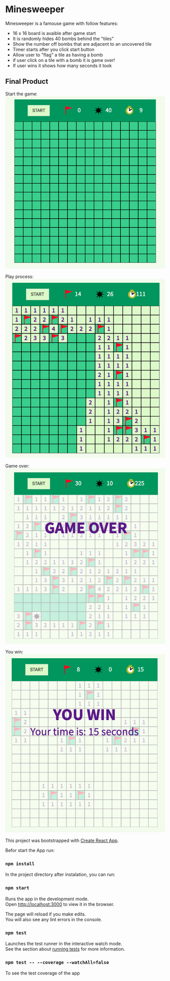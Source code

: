 # Minesweeper

Minesweeper is a famouse game with follow features:

* 16 x 16 board is avaible after game start
* It is randomly hides 40 bombs behind the "tiles"
* Show the number off bombs that are adjacent to an uncovered tile
* Timer starts after you click start button
* Allow user to "flag" a tile as having a bomb
* if user click on a tile with a bomb it is game over!
* If user wins it shows how many seconds it took

## Final Product

Start the game:
!["game started"](https://github.com/Zhabskyi/minesweeper/blob/master/src/static/start.png?raw=true)

Play process:
!["play"](https://github.com/Zhabskyi/minesweeper/blob/master/src/static/play.png?raw=true)

Game over:
!["game over"](https://github.com/Zhabskyi/minesweeper/blob/master/src/static/Game_over.png?raw=true)

You win:
!["win"](https://github.com/Zhabskyi/minesweeper/blob/master/src/static/Win.png?raw=true)

This project was bootstrapped with [Create React App](https://github.com/facebook/create-react-app).

Befor start the App run:

### `npm install`


In the project directory after instalation, you can run:

### `npm start`

Runs the app in the development mode.<br />
Open [http://localhost:3000](http://localhost:3000) to view it in the browser.

The page will reload if you make edits.<br />
You will also see any lint errors in the console.

### `npm test`

Launches the test runner in the interactive watch mode.<br />
See the section about [running tests](https://facebook.github.io/create-react-app/docs/running-tests) for more information.

### `npm test -- --coverage --watchAll=false`

To see the test coverage of the app

